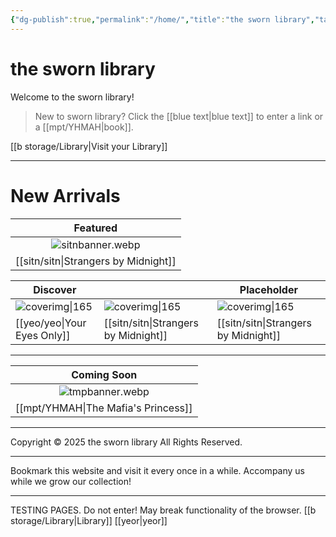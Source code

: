 ```yaml
---
{"dg-publish":true,"permalink":"/home/","title":"the sworn library","tags":["gardenEntry"]}
---
```


# the sworn library
Welcome to the sworn library!

> New to sworn library?
Click the [[blue text\|blue text]] to enter a link or a [[mpt/YHMAH\|book]].

[[b storage/Library\|Visit your Library]]
***
# New Arrivals

|            Featured             |
| :-----------------------------: |
|      ![sitnbanner.webp](/img/user/sitn/sitnbanner.webp)       |
| [[sitn/sitn\|Strangers by Midnight]] |

| Discover                        |                                  | Placeholder                      |
| ------------------------------- | -------------------------------- | -------------------------------- |
| ![coverimg\|165](/img/user/yeo/yeostorage/yeocover.webp) | ![coverimg\|165](/img/user/sitn/sitncover.webp) | ![coverimg\|165](/img/user/sitn/sitncover.webp) |
| [[yeo/yeo\|Your Eyes Only]]         | [[sitn/sitn\|Strangers by Midnight]]  | [[sitn/sitn\|Strangers by Midnight]]  |

***


|           Coming Soon           |
| :-----------------------------: |
|       ![tmpbanner.webp](/img/user/b%20storage/a%20storage/tmpbanner.webp)       |
| [[mpt/YHMAH\|The Mafia's Princess]] |

---
Copyright © 2025 the sworn library
All Rights Reserved.

***

Bookmark this website and visit it every once in a while. Accompany us while we grow our collection!

***
TESTING PAGES.
Do not enter! May break functionality of the browser.
[[b storage/Library\|Library]] [[yeor\|yeor]]